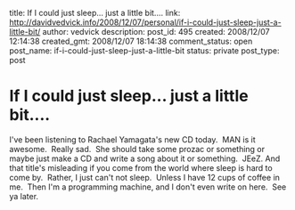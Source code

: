 title: If I could just sleep... just a little bit....
link: http://davidvedvick.info/2008/12/07/personal/if-i-could-just-sleep-just-a-little-bit/
author: vedvick
description: 
post_id: 495
created: 2008/12/07 12:14:38
created_gmt: 2008/12/07 18:14:38
comment_status: open
post_name: if-i-could-just-sleep-just-a-little-bit
status: private
post_type: post

# If I could just sleep... just a little bit....

I've been listening to Rachael Yamagata's new CD today.  MAN is it awesome.  Really sad.  She should take some prozac or something or maybe just make a CD and write a song about it or something.  JEeZ. And that title's misleading if you come from the world where sleep is hard to come by.  Rather, I just can't not sleep.  Unless I have 12 cups of coffee in me.  Then I'm a programming machine, and I don't even write on here.  See ya later.